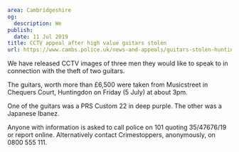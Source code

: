 ```yaml
area: Cambridgeshire
og:
  description: We
publish:
  date: 11 Jul 2019
title: CCTV appeal after high value guitars stolen
url: https://www.cambs.police.uk/news-and-appeals/guitars-stolen-huntingdon
```

We have released CCTV images of three men they would like to speak to in connection with the theft of two guitars.

The guitars, worth more than £6,500 were taken from Musicstreet in Chequers Court, Huntingdon on Friday (5 July) at about 3pm.

One of the guitars was a PRS Custom 22 in deep purple. The other was a Japanese Ibanez.

Anyone with information is asked to call police on 101 quoting 35/47676/19 or report online. Alternatively contact Crimestoppers, anonymously, on 0800 555 111.
